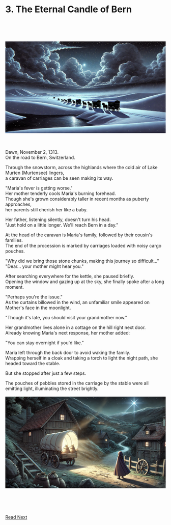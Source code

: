 # 3. The Eternal Candle of Bern <br>
<br><br><br>

![alt text](images/ch-0-01-Murtensee.webp)
<br><br><br>

Dawn, November 2, 1313.<br>
On the road to Bern, Switzerland. <br>

Through the snowstorm, across the highlands where the cold air of Lake Murten (Murtensee) lingers, <br>
a caravan of carriages can be seen making its way. <br>

"Maria's fever is getting worse." <br>
Her mother tenderly cools Maria's burning forehead. <br>
Though she's grown considerably taller in recent months as puberty approaches, <br>
her parents still cherish her like a baby. <br>

Her father, listening silently, doesn't turn his head. <br>
"Just hold on a little longer. We'll reach Bern in a day." <br>

At the head of the caravan is Maria's family, followed by their cousin's families. <br>
The end of the procession is marked by carriages loaded with noisy cargo pouches. <br>

"Why did we bring those stone chunks, making this journey so difficult..." <br>
"Dear... your mother might hear you." <br>

After searching everywhere for the kettle, she paused briefly. <br>
Opening the window and gazing up at the sky, she finally spoke after a long moment. <br>

"Perhaps you're the issue." <br>
As the curtains billowed in the wind, an unfamiliar smile appeared on Mother's face in the moonlight. <br>

"Though it's late, you should visit your grandmother now." <br>

Her grandmother lives alone in a cottage on the hill right next door. <br>
Already knowing Maria's next response, her mother added: <br>

"You can stay overnight if you'd like." <br>

Maria left through the back door to avoid waking the family. <br>
Wrapping herself in a cloak and taking a torch to light the night path, she headed toward the stable. <br>

But she stopped after just a few steps. <br>

The pouches of pebbles stored in the carriage by the stable were all emitting light, illuminating the street brightly. <br>
<br>
![alt text](image-2.png)

<br><br><br>

[Read Next](1-01_(EN)maria_2.md) 